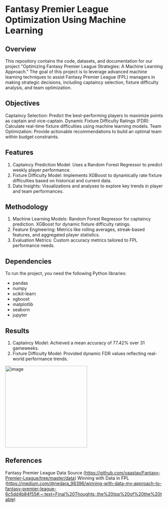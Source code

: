 # Fantasy Premier League Optimization Using Machine Learning
## Overview
This repository contains the code, datasets, and documentation for our project "Optimizing Fantasy Premier League Strategies: A Machine Learning Approach." The goal of this project is to leverage advanced machine learning techniques to assist Fantasy Premier League (FPL) managers in making strategic decisions, including captaincy selection, fixture difficulty analysis, and team optimization.
## Objectives
Captaincy Selection: Predict the best-performing players to maximize points as captain and vice-captain.
Dynamic Fixture Difficulty Ratings (FDR): Calculate real-time fixture difficulties using machine learning models.
Team Optimization: Provide actionable recommendations to build an optimal team within budget constraints.
## Features
1. Captaincy Prediction Model: Uses a Random Forest Regressor to predict weekly player performance.
2. Fixture Difficulty Model: Implements XGBoost to dynamically rate fixture difficulties based on historical and current data.
3. Data Insights: Visualizations and analyses to explore key trends in player and team performances.
## Methodology
1. Machine Learning Models:
Random Forest Regressor for captaincy prediction.
XGBoost for dynamic fixture difficulty ratings.
2. Feature Engineering:
Metrics like rolling averages, streak-based features, and aggregated player statistics.
3. Evaluation Metrics:
Custom accuracy metrics tailored to FPL performance needs.
## Dependencies
To run the project, you need the following Python libraries:
* pandas
* numpy
* scikit-learn
* xgboost
* matplotlib
* seaborn
* jupyter
## Results
1. Captaincy Model: Achieved a mean accuracy of 77.42% over 31 gameweeks.
2. Fixture Difficulty Model: Provided dynamic FDR values reflecting real-world performance trends.

<img width="261" alt="image" src="https://github.com/user-attachments/assets/c7574ee1-dd76-46aa-94ed-049ce8ed2602" />

## References
Fantasy Premier League Data Source (https://github.com/vaastav/Fantasy-Premier-League/tree/master/data)
Winning with Data in FPL (https://medium.com/@nedara_98396/winning-with-data-my-approach-to-fantasy-premier-league-6c5dd4b84f55#:~:text=Final%20Thoughts:,the%20top%20of%20the%20table)
